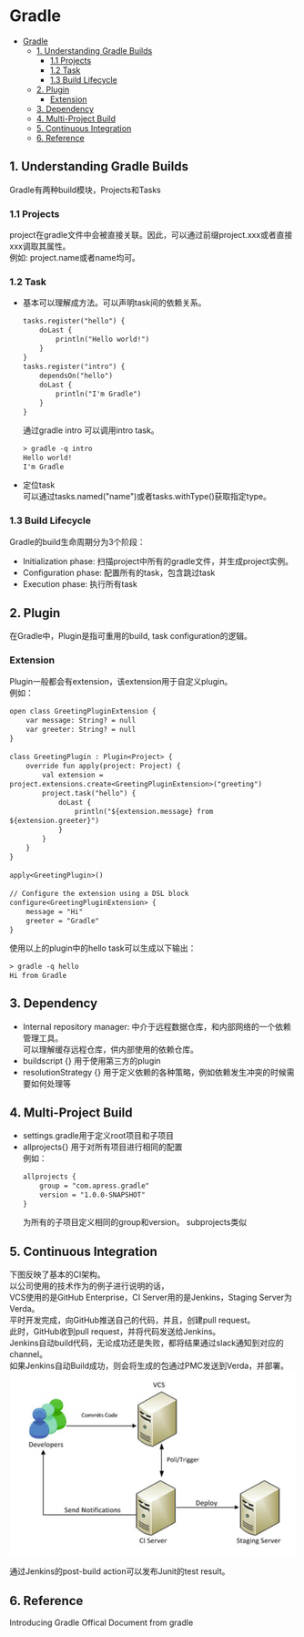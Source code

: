 # Gradle
- [Gradle](#gradle)
  - [1. Understanding Gradle Builds](#1-understanding-gradle-builds)
    - [1.1 Projects](#11-projects)
    - [1.2 Task](#12-task)
    - [1.3 Build Lifecycle](#13-build-lifecycle)
  - [2. Plugin](#2-plugin)
    - [Extension](#extension)
  - [3. Dependency](#3-dependency)
  - [4. Multi-Project Build](#4-multi-project-build)
  - [5. Continuous Integration](#5-continuous-integration)
  - [6. Reference](#6-reference)

## 1. Understanding Gradle Builds
Gradle有两种build模块，Projects和Tasks
### 1.1 Projects
project在gradle文件中会被直接关联。因此，可以通过前缀project.xxx或者直接xxx调取其属性。  
例如: project.name或者name均可。
### 1.2 Task
* 基本可以理解成方法。可以声明task间的依赖关系。
    ```
    tasks.register("hello") {
        doLast {
            println("Hello world!")
        }
    }
    tasks.register("intro") {
        dependsOn("hello")
        doLast {
            println("I'm Gradle")
        }
    }
    ```
    通过gradle intro 可以调用intro task。
    ```
    > gradle -q intro
    Hello world!
    I'm Gradle
    ```
* 定位task  
  可以通过tasks.named("name")或者tasks.withType<Type>()获取指定type。

### 1.3 Build Lifecycle
Gradle的build生命周期分为3个阶段：  
* Initialization phase: 扫描project中所有的gradle文件，并生成project实例。
* Configuration phase: 配置所有的task，包含跳过task
* Execution phase: 执行所有task


## 2. Plugin
在Gradle中，Plugin是指可重用的build, task configuration的逻辑。
### Extension
Plugin一般都会有extension，该extension用于自定义plugin。  
例如：
```
open class GreetingPluginExtension {
    var message: String? = null
    var greeter: String? = null
}

class GreetingPlugin : Plugin<Project> {
    override fun apply(project: Project) {
        val extension = project.extensions.create<GreetingPluginExtension>("greeting")
        project.task("hello") {
            doLast {
                println("${extension.message} from ${extension.greeter}")
            }
        }
    }
}

apply<GreetingPlugin>()

// Configure the extension using a DSL block
configure<GreetingPluginExtension> {
    message = "Hi"
    greeter = "Gradle"
}
```
使用以上的plugin中的hello task可以生成以下输出：
```
> gradle -q hello
Hi from Gradle
```

## 3. Dependency
* Internal repository manager: 中介于远程数据仓库，和内部网络的一个依赖管理工具。  
可以理解缓存远程仓库，供内部使用的依赖仓库。  
* buildscript {} 用于使用第三方的plugin
* resolutionStrategy {} 用于定义依赖的各种策略，例如依赖发生冲突的时候需要如何处理等

## 4. Multi-Project Build
* settings.gradle用于定义root项目和子项目  
* allprojects{} 用于对所有项目进行相同的配置  
  例如：
  ```
  allprojects {
      group = "com.apress.gradle"
      version = "1.0.0-SNAPSHOT"
  }
  ```  
  为所有的子项目定义相同的group和version。
  subprojects类似

## 5. Continuous Integration
下图反映了基本的CI架构。  
以公司使用的技术作为的例子进行说明的话，  
VCS使用的是GitHub Enterprise，CI Server用的是Jenkins，Staging Server为Verda。  
平时开发完成，向GitHub推送自己的代码，并且，创建pull request。  
此时，GitHub收到pull request，并将代码发送给Jenkins。  
Jenkins自动build代码，无论成功还是失败，都将结果通过slack通知到对应的channel。  
如果Jenkins自动Build成功，则会将生成的包通过PMC发送到Verda，并部署。
![continuous integration架构图](./assets/img/continuous-integration.png)  

通过Jenkins的post-build action可以发布Junit的test result。

## 6. Reference
Introducing Gradle
Offical Document from gradle